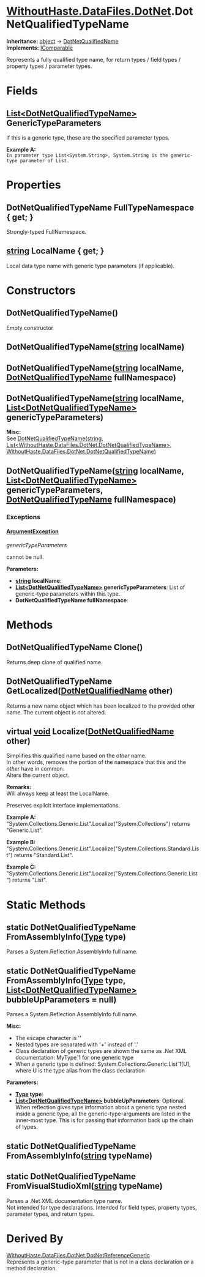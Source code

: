# [WithoutHaste.DataFiles.DotNet](TableOfContents.WithoutHaste.DataFiles.DotNet.md).DotNetQualifiedTypeName

**Inheritance:** [object](https://docs.microsoft.com/en-us/dotnet/api/system.object) → [DotNetQualifiedName](WithoutHaste.DataFiles.DotNet.DotNetQualifiedName.md)  
**Implements:** [IComparable](https://docs.microsoft.com/en-us/dotnet/api/system.icomparable)  

Represents a fully qualified type name, for return types / field types / property types / parameter types.  

# Fields

## [List&lt;DotNetQualifiedTypeName&gt;](https://docs.microsoft.com/en-us/dotnet/api/system.collections.generic.list-1) GenericTypeParameters

If this is a generic type, these are the specified parameter types.  

**Example A:**  
`In parameter type List<System.String>, System.String is the generic-type parameter of List.`  

# Properties

## DotNetQualifiedTypeName FullTypeNamespace { get; }

Strongly-typed FullNamespace.  

## [string](https://docs.microsoft.com/en-us/dotnet/api/system.string) LocalName { get; }

Local data type name with generic type parameters (if applicable).  

# Constructors

## DotNetQualifiedTypeName()

Empty constructor  

## DotNetQualifiedTypeName([string](https://docs.microsoft.com/en-us/dotnet/api/system.string) localName)

## DotNetQualifiedTypeName([string](https://docs.microsoft.com/en-us/dotnet/api/system.string) localName, [DotNetQualifiedTypeName](WithoutHaste.DataFiles.DotNet.DotNetQualifiedTypeName.md) fullNamespace)

## DotNetQualifiedTypeName([string](https://docs.microsoft.com/en-us/dotnet/api/system.string) localName, [List&lt;DotNetQualifiedTypeName&gt;](https://docs.microsoft.com/en-us/dotnet/api/system.collections.generic.list-1) genericTypeParameters)

**Misc:**  
See [DotNetQualifiedTypeName(string, List&lt;WithoutHaste.DataFiles.DotNet.DotNetQualifiedTypeName&gt;, WithoutHaste.DataFiles.DotNet.DotNetQualifiedTypeName)](WithoutHaste.DataFiles.DotNet.DotNetQualifiedTypeName.md)  

## DotNetQualifiedTypeName([string](https://docs.microsoft.com/en-us/dotnet/api/system.string) localName, [List&lt;DotNetQualifiedTypeName&gt;](https://docs.microsoft.com/en-us/dotnet/api/system.collections.generic.list-1) genericTypeParameters, [DotNetQualifiedTypeName](WithoutHaste.DataFiles.DotNet.DotNetQualifiedTypeName.md) fullNamespace)

### Exceptions

#### [ArgumentException](https://docs.microsoft.com/en-us/dotnet/api/system.argumentexception)

_genericTypeParameters_  

 cannot be null.  

**Parameters:**  
* **[string](https://docs.microsoft.com/en-us/dotnet/api/system.string) localName**:   
* **[List&lt;DotNetQualifiedTypeName&gt;](https://docs.microsoft.com/en-us/dotnet/api/system.collections.generic.list-1) genericTypeParameters**: List of generic-type parameters within this type.  
* **DotNetQualifiedTypeName fullNamespace**:   

# Methods

## DotNetQualifiedTypeName Clone()

Returns deep clone of qualified name.  

## DotNetQualifiedTypeName GetLocalized([DotNetQualifiedName](WithoutHaste.DataFiles.DotNet.DotNetQualifiedName.md) other)

Returns a new name object which has been localized to the provided other name. The current object is not altered.  

## virtual [void](https://docs.microsoft.com/en-us/dotnet/api/system.void) Localize([DotNetQualifiedName](WithoutHaste.DataFiles.DotNet.DotNetQualifiedName.md) other)

Simplifies this qualified name based on the _other_ name.  
In other words, removes the portion of the namespace that this and the _other_ have in common.  
Alters the current object.  

**Remarks:**  
Will always keep at least the LocalName.  

Preserves explicit interface implementations.  

**Example A:**  
"System.Collections.Generic.List".Localize("System.Collections") returns "Generic.List".  

**Example B:**  
"System.Collections.Generic.List".Localize("System.Collections.Standard.List") returns "Standard.List".  

**Example C:**  
"System.Collections.Generic.List".Localize("System.Collections.Generic.List") returns "List".  

# Static Methods

## static DotNetQualifiedTypeName FromAssemblyInfo([Type](https://docs.microsoft.com/en-us/dotnet/api/system.type) type)

Parses a System.Reflection.AssemblyInfo full name.  

## static DotNetQualifiedTypeName FromAssemblyInfo([Type](https://docs.microsoft.com/en-us/dotnet/api/system.type) type, [List&lt;DotNetQualifiedTypeName&gt;](https://docs.microsoft.com/en-us/dotnet/api/system.collections.generic.list-1) bubbleUpParameters = null)

Parses a System.Reflection.AssemblyInfo full name.  

**Misc:**  
* The escape character is '\'  
* Nested types are separated with '+' instead of '.'  
* Class declaration of generic types are shown the same as .Net XML documentation: MyType&#96;1 for one generic type  
* When a generic type is defined: System.Collections.Generic.List&#96;1[U], where U is the type alias from the class declaration  

**Parameters:**  
* **[Type](https://docs.microsoft.com/en-us/dotnet/api/system.type) type**:   
* **[List&lt;DotNetQualifiedTypeName&gt;](https://docs.microsoft.com/en-us/dotnet/api/system.collections.generic.list-1) bubbleUpParameters**: Optional. When reflection gives type information about a generic type nested inside a generic type, all the generic-type-arguments are listed in the inner-most type. This is for passing that information back up the chain of types.  

## static DotNetQualifiedTypeName FromAssemblyInfo([string](https://docs.microsoft.com/en-us/dotnet/api/system.string) typeName)

## static DotNetQualifiedTypeName FromVisualStudioXml([string](https://docs.microsoft.com/en-us/dotnet/api/system.string) typeName)

Parses a .Net XML documentation type name.  
Not intended for type declarations. Intended for field types, property types, parameter types, and return types.  

# Derived By

[WithoutHaste.DataFiles.DotNet.DotNetReferenceGeneric](WithoutHaste.DataFiles.DotNet.DotNetReferenceGeneric.md)  
Represents a generic-type parameter that is not in a class declaration or a method declaration.  

